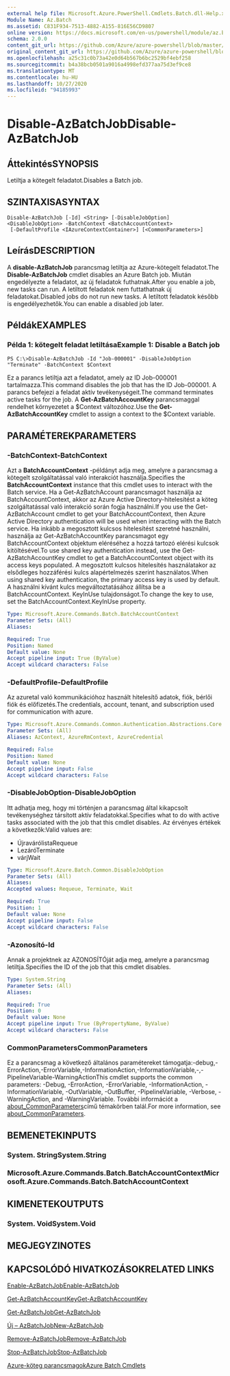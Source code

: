 ```yaml
---
external help file: Microsoft.Azure.PowerShell.Cmdlets.Batch.dll-Help.xml
Module Name: Az.Batch
ms.assetid: C831F934-7513-4882-A155-816E56CD9807
online version: https://docs.microsoft.com/en-us/powershell/module/az.batch/disable-azbatchjob
schema: 2.0.0
content_git_url: https://github.com/Azure/azure-powershell/blob/master/src/Batch/Batch/help/Disable-AzBatchJob.md
original_content_git_url: https://github.com/Azure/azure-powershell/blob/master/src/Batch/Batch/help/Disable-AzBatchJob.md
ms.openlocfilehash: a25c31c0b73a42e0d64b567b6bc2529bf4ebf258
ms.sourcegitcommit: b4a38bcb0501a9016a4998efd377aa75d3ef9ce8
ms.translationtype: MT
ms.contentlocale: hu-HU
ms.lasthandoff: 10/27/2020
ms.locfileid: "94185993"
---
```

# <span data-ttu-id="06a7f-101">Disable-AzBatchJob</span><span class="sxs-lookup"><span data-stu-id="06a7f-101">Disable-AzBatchJob</span></span>

## <span data-ttu-id="06a7f-102">Áttekintés</span><span class="sxs-lookup"><span data-stu-id="06a7f-102">SYNOPSIS</span></span>
<span data-ttu-id="06a7f-103">Letiltja a kötegelt feladatot.</span><span class="sxs-lookup"><span data-stu-id="06a7f-103">Disables a Batch job.</span></span>

## <span data-ttu-id="06a7f-104">SZINTAXISA</span><span class="sxs-lookup"><span data-stu-id="06a7f-104">SYNTAX</span></span>

```
Disable-AzBatchJob [-Id] <String> [-DisableJobOption] <DisableJobOption> -BatchContext <BatchAccountContext>
 [-DefaultProfile <IAzureContextContainer>] [<CommonParameters>]
```

## <span data-ttu-id="06a7f-105">Leírás</span><span class="sxs-lookup"><span data-stu-id="06a7f-105">DESCRIPTION</span></span>
<span data-ttu-id="06a7f-106">A **disable-AzBatchJob** parancsmag letiltja az Azure-kötegelt feladatot.</span><span class="sxs-lookup"><span data-stu-id="06a7f-106">The **Disable-AzBatchJob** cmdlet disables an Azure Batch job.</span></span>
<span data-ttu-id="06a7f-107">Miután engedélyezte a feladatot, az új feladatok futhatnak.</span><span class="sxs-lookup"><span data-stu-id="06a7f-107">After you enable a job, new tasks can run.</span></span>
<span data-ttu-id="06a7f-108">A letiltott feladatok nem futtathatnak új feladatokat.</span><span class="sxs-lookup"><span data-stu-id="06a7f-108">Disabled jobs do not run new tasks.</span></span>
<span data-ttu-id="06a7f-109">A letiltott feladatok később is engedélyezhetők.</span><span class="sxs-lookup"><span data-stu-id="06a7f-109">You can enable a disabled job later.</span></span>

## <span data-ttu-id="06a7f-110">Példák</span><span class="sxs-lookup"><span data-stu-id="06a7f-110">EXAMPLES</span></span>

### <span data-ttu-id="06a7f-111">Példa 1: kötegelt feladat letiltása</span><span class="sxs-lookup"><span data-stu-id="06a7f-111">Example 1: Disable a Batch job</span></span>
```
PS C:\>Disable-AzBatchJob -Id "Job-000001" -DisableJobOption "Terminate" -BatchContext $Context
```

<span data-ttu-id="06a7f-112">Ez a parancs letiltja azt a feladatot, amely az ID Job-000001 tartalmazza.</span><span class="sxs-lookup"><span data-stu-id="06a7f-112">This command disables the job that has the ID Job-000001.</span></span>
<span data-ttu-id="06a7f-113">A parancs befejezi a feladat aktív tevékenységeit.</span><span class="sxs-lookup"><span data-stu-id="06a7f-113">The command terminates active tasks for the job.</span></span>
<span data-ttu-id="06a7f-114">A **Get-AzBatchAccountKey** parancsmaggal rendelhet környezetet a $Context változóhoz.</span><span class="sxs-lookup"><span data-stu-id="06a7f-114">Use the **Get-AzBatchAccountKey** cmdlet to assign a context to the $Context variable.</span></span>

## <span data-ttu-id="06a7f-115">PARAMÉTEREK</span><span class="sxs-lookup"><span data-stu-id="06a7f-115">PARAMETERS</span></span>

### <span data-ttu-id="06a7f-116">-BatchContext</span><span class="sxs-lookup"><span data-stu-id="06a7f-116">-BatchContext</span></span>
<span data-ttu-id="06a7f-117">Azt a **BatchAccountContext** -példányt adja meg, amelyre a parancsmag a kötegelt szolgáltatással való interakciót használja.</span><span class="sxs-lookup"><span data-stu-id="06a7f-117">Specifies the **BatchAccountContext** instance that this cmdlet uses to interact with the Batch service.</span></span>
<span data-ttu-id="06a7f-118">Ha a Get-AzBatchAccount parancsmagot használja az BatchAccountContext, akkor az Azure Active Directory-hitelesítést a köteg szolgáltatással való interakció során fogja használni.</span><span class="sxs-lookup"><span data-stu-id="06a7f-118">If you use the Get-AzBatchAccount cmdlet to get your BatchAccountContext, then Azure Active Directory authentication will be used when interacting with the Batch service.</span></span> <span data-ttu-id="06a7f-119">Ha inkább a megosztott kulcsos hitelesítést szeretné használni, használja az Get-AzBatchAccountKey parancsmagot egy BatchAccountContext objektum eléréséhez a hozzá tartozó elérési kulcsok kitöltésével.</span><span class="sxs-lookup"><span data-stu-id="06a7f-119">To use shared key authentication instead, use the Get-AzBatchAccountKey cmdlet to get a BatchAccountContext object with its access keys populated.</span></span> <span data-ttu-id="06a7f-120">A megosztott kulcsos hitelesítés használatakor az elsődleges hozzáférési kulcs alapértelmezés szerint használatos.</span><span class="sxs-lookup"><span data-stu-id="06a7f-120">When using shared key authentication, the primary access key is used by default.</span></span> <span data-ttu-id="06a7f-121">A használni kívánt kulcs megváltoztatásához állítsa be a BatchAccountContext. KeyInUse tulajdonságot.</span><span class="sxs-lookup"><span data-stu-id="06a7f-121">To change the key to use, set the BatchAccountContext.KeyInUse property.</span></span>

```yaml
Type: Microsoft.Azure.Commands.Batch.BatchAccountContext
Parameter Sets: (All)
Aliases:

Required: True
Position: Named
Default value: None
Accept pipeline input: True (ByValue)
Accept wildcard characters: False
```

### <span data-ttu-id="06a7f-122">-DefaultProfile</span><span class="sxs-lookup"><span data-stu-id="06a7f-122">-DefaultProfile</span></span>
<span data-ttu-id="06a7f-123">Az azuretal való kommunikációhoz használt hitelesítő adatok, fiók, bérlői fiók és előfizetés.</span><span class="sxs-lookup"><span data-stu-id="06a7f-123">The credentials, account, tenant, and subscription used for communication with azure.</span></span>

```yaml
Type: Microsoft.Azure.Commands.Common.Authentication.Abstractions.Core.IAzureContextContainer
Parameter Sets: (All)
Aliases: AzContext, AzureRmContext, AzureCredential

Required: False
Position: Named
Default value: None
Accept pipeline input: False
Accept wildcard characters: False
```

### <span data-ttu-id="06a7f-124">-DisableJobOption</span><span class="sxs-lookup"><span data-stu-id="06a7f-124">-DisableJobOption</span></span>
<span data-ttu-id="06a7f-125">Itt adhatja meg, hogy mi történjen a parancsmag által kikapcsolt tevékenységhez társított aktív feladatokkal.</span><span class="sxs-lookup"><span data-stu-id="06a7f-125">Specifies what to do with active tasks associated with the job that this cmdlet disables.</span></span>
<span data-ttu-id="06a7f-126">Az érvényes értékek a következők:</span><span class="sxs-lookup"><span data-stu-id="06a7f-126">Valid values are:</span></span>
- <span data-ttu-id="06a7f-127">Újravárólista</span><span class="sxs-lookup"><span data-stu-id="06a7f-127">Requeue</span></span>
- <span data-ttu-id="06a7f-128">Lezáró</span><span class="sxs-lookup"><span data-stu-id="06a7f-128">Terminate</span></span>
- <span data-ttu-id="06a7f-129">várj</span><span class="sxs-lookup"><span data-stu-id="06a7f-129">Wait</span></span>

```yaml
Type: Microsoft.Azure.Batch.Common.DisableJobOption
Parameter Sets: (All)
Aliases:
Accepted values: Requeue, Terminate, Wait

Required: True
Position: 1
Default value: None
Accept pipeline input: False
Accept wildcard characters: False
```

### <span data-ttu-id="06a7f-130">-Azonosító</span><span class="sxs-lookup"><span data-stu-id="06a7f-130">-Id</span></span>
<span data-ttu-id="06a7f-131">Annak a projektnek az AZONOSÍTÓját adja meg, amelyre a parancsmag letiltja.</span><span class="sxs-lookup"><span data-stu-id="06a7f-131">Specifies the ID of the job that this cmdlet disables.</span></span>

```yaml
Type: System.String
Parameter Sets: (All)
Aliases:

Required: True
Position: 0
Default value: None
Accept pipeline input: True (ByPropertyName, ByValue)
Accept wildcard characters: False
```

### <span data-ttu-id="06a7f-132">CommonParameters</span><span class="sxs-lookup"><span data-stu-id="06a7f-132">CommonParameters</span></span>
<span data-ttu-id="06a7f-133">Ez a parancsmag a következő általános paramétereket támogatja:-debug,-ErrorAction,-ErrorVariable,-InformationAction,-InformationVariable,-,-PipelineVariable-WarningAction</span><span class="sxs-lookup"><span data-stu-id="06a7f-133">This cmdlet supports the common parameters: -Debug, -ErrorAction, -ErrorVariable, -InformationAction, -InformationVariable, -OutVariable, -OutBuffer, -PipelineVariable, -Verbose, -WarningAction, and -WarningVariable.</span></span> <span data-ttu-id="06a7f-134">További információt a [about_CommonParameters](http://go.microsoft.com/fwlink/?LinkID=113216)című témakörben talál.</span><span class="sxs-lookup"><span data-stu-id="06a7f-134">For more information, see [about_CommonParameters](http://go.microsoft.com/fwlink/?LinkID=113216).</span></span>

## <span data-ttu-id="06a7f-135">BEMENETEK</span><span class="sxs-lookup"><span data-stu-id="06a7f-135">INPUTS</span></span>

### <span data-ttu-id="06a7f-136">System. String</span><span class="sxs-lookup"><span data-stu-id="06a7f-136">System.String</span></span>

### <span data-ttu-id="06a7f-137">Microsoft.Azure.Commands.Batch.BatchAccountContext</span><span class="sxs-lookup"><span data-stu-id="06a7f-137">Microsoft.Azure.Commands.Batch.BatchAccountContext</span></span>

## <span data-ttu-id="06a7f-138">KIMENETEK</span><span class="sxs-lookup"><span data-stu-id="06a7f-138">OUTPUTS</span></span>

### <span data-ttu-id="06a7f-139">System. Void</span><span class="sxs-lookup"><span data-stu-id="06a7f-139">System.Void</span></span>

## <span data-ttu-id="06a7f-140">MEGJEGYZI</span><span class="sxs-lookup"><span data-stu-id="06a7f-140">NOTES</span></span>

## <span data-ttu-id="06a7f-141">KAPCSOLÓDÓ HIVATKOZÁSOK</span><span class="sxs-lookup"><span data-stu-id="06a7f-141">RELATED LINKS</span></span>

[<span data-ttu-id="06a7f-142">Enable-AzBatchJob</span><span class="sxs-lookup"><span data-stu-id="06a7f-142">Enable-AzBatchJob</span></span>](./Enable-AzBatchJob.md)

[<span data-ttu-id="06a7f-143">Get-AzBatchAccountKey</span><span class="sxs-lookup"><span data-stu-id="06a7f-143">Get-AzBatchAccountKey</span></span>](./Get-AzBatchAccountKey.md)

[<span data-ttu-id="06a7f-144">Get-AzBatchJob</span><span class="sxs-lookup"><span data-stu-id="06a7f-144">Get-AzBatchJob</span></span>](./Get-AzBatchJob.md)

[<span data-ttu-id="06a7f-145">Új – AzBatchJob</span><span class="sxs-lookup"><span data-stu-id="06a7f-145">New-AzBatchJob</span></span>](./New-AzBatchJob.md)

[<span data-ttu-id="06a7f-146">Remove-AzBatchJob</span><span class="sxs-lookup"><span data-stu-id="06a7f-146">Remove-AzBatchJob</span></span>](./Remove-AzBatchJob.md)

[<span data-ttu-id="06a7f-147">Stop-AzBatchJob</span><span class="sxs-lookup"><span data-stu-id="06a7f-147">Stop-AzBatchJob</span></span>](./Stop-AzBatchJob.md)

[<span data-ttu-id="06a7f-148">Azure-köteg parancsmagok</span><span class="sxs-lookup"><span data-stu-id="06a7f-148">Azure Batch Cmdlets</span></span>](/powershell/module/Az.Batch/)
